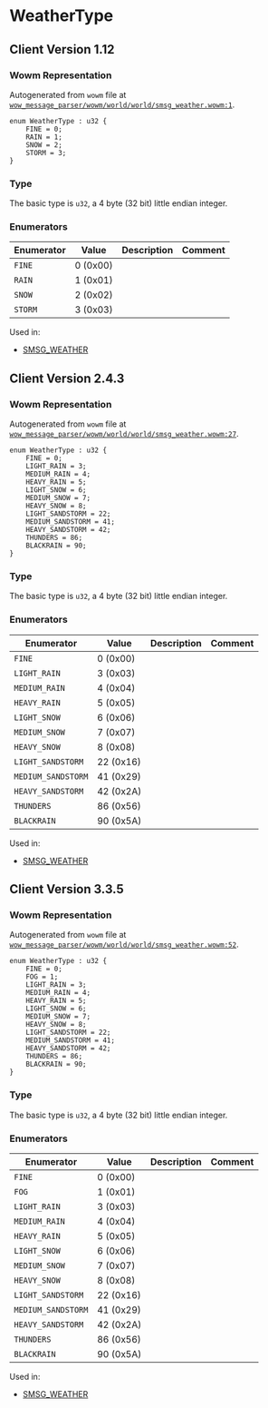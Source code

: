 # WeatherType

## Client Version 1.12

### Wowm Representation

Autogenerated from `wowm` file at [`wow_message_parser/wowm/world/world/smsg_weather.wowm:1`](https://github.com/gtker/wow_messages/tree/main/wow_message_parser/wowm/world/world/smsg_weather.wowm#L1).

```rust,ignore
enum WeatherType : u32 {
    FINE = 0;
    RAIN = 1;
    SNOW = 2;
    STORM = 3;
}
```
### Type
The basic type is `u32`, a 4 byte (32 bit) little endian integer.
### Enumerators
| Enumerator | Value  | Description | Comment |
| --------- | -------- | ----------- | ------- |
| `FINE` | 0 (0x00) |  |  |
| `RAIN` | 1 (0x01) |  |  |
| `SNOW` | 2 (0x02) |  |  |
| `STORM` | 3 (0x03) |  |  |

Used in:
* [SMSG_WEATHER](smsg_weather.md)

## Client Version 2.4.3

### Wowm Representation

Autogenerated from `wowm` file at [`wow_message_parser/wowm/world/world/smsg_weather.wowm:27`](https://github.com/gtker/wow_messages/tree/main/wow_message_parser/wowm/world/world/smsg_weather.wowm#L27).

```rust,ignore
enum WeatherType : u32 {
    FINE = 0;
    LIGHT_RAIN = 3;
    MEDIUM_RAIN = 4;
    HEAVY_RAIN = 5;
    LIGHT_SNOW = 6;
    MEDIUM_SNOW = 7;
    HEAVY_SNOW = 8;
    LIGHT_SANDSTORM = 22;
    MEDIUM_SANDSTORM = 41;
    HEAVY_SANDSTORM = 42;
    THUNDERS = 86;
    BLACKRAIN = 90;
}
```
### Type
The basic type is `u32`, a 4 byte (32 bit) little endian integer.
### Enumerators
| Enumerator | Value  | Description | Comment |
| --------- | -------- | ----------- | ------- |
| `FINE` | 0 (0x00) |  |  |
| `LIGHT_RAIN` | 3 (0x03) |  |  |
| `MEDIUM_RAIN` | 4 (0x04) |  |  |
| `HEAVY_RAIN` | 5 (0x05) |  |  |
| `LIGHT_SNOW` | 6 (0x06) |  |  |
| `MEDIUM_SNOW` | 7 (0x07) |  |  |
| `HEAVY_SNOW` | 8 (0x08) |  |  |
| `LIGHT_SANDSTORM` | 22 (0x16) |  |  |
| `MEDIUM_SANDSTORM` | 41 (0x29) |  |  |
| `HEAVY_SANDSTORM` | 42 (0x2A) |  |  |
| `THUNDERS` | 86 (0x56) |  |  |
| `BLACKRAIN` | 90 (0x5A) |  |  |

Used in:
* [SMSG_WEATHER](smsg_weather.md)

## Client Version 3.3.5

### Wowm Representation

Autogenerated from `wowm` file at [`wow_message_parser/wowm/world/world/smsg_weather.wowm:52`](https://github.com/gtker/wow_messages/tree/main/wow_message_parser/wowm/world/world/smsg_weather.wowm#L52).

```rust,ignore
enum WeatherType : u32 {
    FINE = 0;
    FOG = 1;
    LIGHT_RAIN = 3;
    MEDIUM_RAIN = 4;
    HEAVY_RAIN = 5;
    LIGHT_SNOW = 6;
    MEDIUM_SNOW = 7;
    HEAVY_SNOW = 8;
    LIGHT_SANDSTORM = 22;
    MEDIUM_SANDSTORM = 41;
    HEAVY_SANDSTORM = 42;
    THUNDERS = 86;
    BLACKRAIN = 90;
}
```
### Type
The basic type is `u32`, a 4 byte (32 bit) little endian integer.
### Enumerators
| Enumerator | Value  | Description | Comment |
| --------- | -------- | ----------- | ------- |
| `FINE` | 0 (0x00) |  |  |
| `FOG` | 1 (0x01) |  |  |
| `LIGHT_RAIN` | 3 (0x03) |  |  |
| `MEDIUM_RAIN` | 4 (0x04) |  |  |
| `HEAVY_RAIN` | 5 (0x05) |  |  |
| `LIGHT_SNOW` | 6 (0x06) |  |  |
| `MEDIUM_SNOW` | 7 (0x07) |  |  |
| `HEAVY_SNOW` | 8 (0x08) |  |  |
| `LIGHT_SANDSTORM` | 22 (0x16) |  |  |
| `MEDIUM_SANDSTORM` | 41 (0x29) |  |  |
| `HEAVY_SANDSTORM` | 42 (0x2A) |  |  |
| `THUNDERS` | 86 (0x56) |  |  |
| `BLACKRAIN` | 90 (0x5A) |  |  |

Used in:
* [SMSG_WEATHER](smsg_weather.md)


